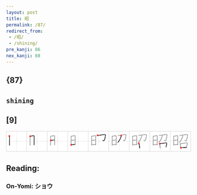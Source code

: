 ```yaml
---
layout: post
title: 昭
permalink: /87/
redirect_from:
 - /昭/
 - /shining/
pre_kanji: 86
nex_kanji: 88
---
```


## {87}

## `shining`

## [9]

<div class="stroke"><img src="../images/E698AD.png" /></div>

## Reading:

### On-Yomi: ショウ
